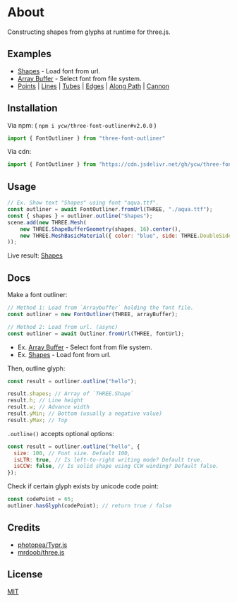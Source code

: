 # About

Constructing shapes from glyphs at runtime for three.js. 

## Examples 

- [Shapes](https://ycw.github.io/three-font-outliner/examples/shapes/) - Load font from url.
- [Array Buffer](https://ycw.github.io/three-font-outliner/examples/array-buffer/) - Select font from file system.
- [Points](https://ycw.github.io/three-font-outliner/examples/points/)
  | [Lines](https://ycw.github.io/three-font-outliner/examples/lines/) 
  | [Tubes](https://ycw.github.io/three-font-outliner/examples/tubes/)
  | [Edges](https://ycw.github.io/three-font-outliner/examples/edges/)
  | [Along Path](https://ycw.github.io/three-font-outliner/examples/along-path/)
  | [Cannon](https://ycw.github.io/three-font-outliner/examples/cannon/)

## Installation

Via npm: ( `npm i ycw/three-font-outliner#v2.0.0` )

```js
import { FontOutliner } from "three-font-outliner"
```

Via cdn:

```js
import { FontOutliner } from "https://cdn.jsdelivr.net/gh/ycw/three-font-outliner@2.0.0/dist/lib.esm.js"
```

## Usage

```js
// Ex. Show text "Shapes" using font "aqua.ttf".
const outliner = await FontOutliner.fromUrl(THREE, "./aqua.ttf");
const { shapes } = outliner.outline("Shapes");
scene.add(new THREE.Mesh(
    new THREE.ShapeBufferGeometry(shapes, 16).center(),
    new THREE.MeshBasicMaterial({ color: "blue", side: THREE.DoubleSide })
));
```

Live result: [Shapes](https://ycw.github.io/three-font-outliner/examples/shapes/)

## Docs

Make a font outliner:

```js
// Method 1: Load from `Arraybuffer` holding the font file.
const outliner = new FontOutliner(THREE, arrayBuffer);

// Method 2: Load from url. (async)
const outliner = await Outliner.fromUrl(THREE, fontUrl);
```
- Ex. [Array Buffer](https://ycw.github.io/three-font-outliner/examples/array-buffer/) - Select font from file system.
- Ex. [Shapes](https://ycw.github.io/three-font-outliner/examples/shapes/) - Load font from url.

Then, outline glyph:

```js
const result = outliner.outline("hello");

result.shapes; // Array of `THREE.Shape`
result.h; // Line height
result.w; // Advance width
result.yMin; // Bottom (usually a negative value)
result.yMax; // Top
```

`.outline()` accepts optional options:

```js
const result = outliner.outline("hello", {
  size: 100, // Font size. Default 100,
  isLTR: true, // Is left-to-right writing mode? Default true.
  isCCW: false, // Is solid shape using CCW winding? Default false.
});
```

Check if certain glyph exists by unicode code point:

```js
const codePoint = 65;
outliner.hasGlyph(codePoint); // return true / false
```

## Credits

- [photopea/Typr.js](https://github.com/photopea/Typr.js)
- [mrdoob/three.js](https://github.com/mrdoob/three.js)

## License

[MIT](LICENSE)
